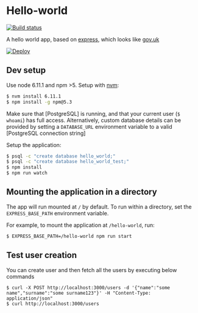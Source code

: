 # Hello-world

[![Build status][build status image]][ci]

A hello world app, based on [express], which looks like [gov.uk]

[![Deploy][heroku deploy image]][heroku deploy hook]

## Dev setup

Use node 6.11.1 and npm >5. Setup with [nvm](https://github.com/creationix/nvm):

```sh
$ nvm install 6.11.1
$ npm install -g npm@5.3
``` 

Make sure that [PostgreSQL] is running, and that your current user (`$ whoami`)
has full access. Alternatively, custom database details can be provided by setting
a `DATABASE_URL` environment variable to a valid [PostgreSQL connection string]

Setup the application:

```sh
$ psql -c "create database hello_world;"
$ psql -c "create database hello_world_test;"
$ npm install
$ npm run watch
```

## Mounting the application in a directory

The app will run mounted at `/` by default. To run within a directory, set the
`EXPRESS_BASE_PATH` environment variable.

For example, to mount the application at `/hello-world`, run:

```sh
$ EXPRESS_BASE_PATH=/hello-world npm run start
```

## Test user creation

You can create user and then fetch all the users by executing below commands

    $ curl -X POST http://localhost:3000/users -d '{"name":"some name","surname":"some surname123"}' -H "Content-Type: application/json"
    $ curl http://localhost:3000/users

[build status image]: https://api.travis-ci.org/lm-tools/hello-world.svg
[ci]: https://travis-ci.org/lm-tools/hello-world
[express]: http://expressjs.com/
[gov.uk]: https://www.gov.uk/
[heroku deploy image]: https://www.herokucdn.com/deploy/button.svg
[heroku deploy hook]: https://heroku.com/deploy
